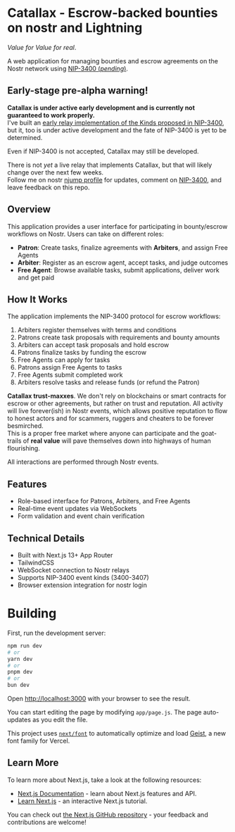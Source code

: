 # Catallax - Escrow-backed bounties on nostr and Lightning

_Value for Value for real_.

A web application for managing bounties and escrow agreements on the Nostr network using [NIP-3400 (_pending_)](https://github.com/nostr-protocol/nips/pull/1714).

## Early-stage pre-alpha warning!

**Catallax is under active early development and is currently not guaranteed to work properly.**  
I've built an [early relay implementation of the Kinds proposed in NIP-3400](https://github.com/vcavallo/khatru/blob/escrow/nip100.md), but it, too is under active development and the fate of NIP-3400 is yet to be determined.

Even if NIP-3400 is not accepted, Catallax may still be developed.

There is not _yet_ a live relay that implements Catallax, but that will likely change over the next few weeks.  
Follow me on nostr [njump profile](https://njump.me/npub19ma2w9dmk3kat0nt0k5dwuqzvmg3va9ezwup0zkakhpwv0vcwvcsg8axkl) for updates, comment on [NIP-3400](https://github.com/nostr-protocol/nips/pull/1714), and leave feedback on this repo.

## Overview

This application provides a user interface for participating in bounty/escrow workflows on Nostr. Users can take on different roles:

- **Patron**: Create tasks, finalize agreements with **Arbiters**, and assign Free Agents
- **Arbiter**: Register as an escrow agent, accept tasks, and judge outcomes
- **Free Agent**: Browse available tasks, submit applications, deliver work and get paid

## How It Works

The application implements the NIP-3400 protocol for escrow workflows:

1. Arbiters register themselves with terms and conditions
2. Patrons create task proposals with requirements and bounty amounts
3. Arbiters can accept task proposals and hold escrow
4. Patrons finalize tasks by funding the escrow
5. Free Agents can apply for tasks
6. Patrons assign Free Agents to tasks
7. Free Agents submit completed work
8. Arbiters resolve tasks and release funds (or refund the Patron)

**Catallax trust-maxxes**. We don't rely on blockchains or smart contracts for escrow or other agreements, but rather on trust and reputation. All activity will live forever(ish) in Nostr events, which allows positive reputation to flow to honest actors and for scammers, ruggers and cheaters to be forever besmirched.  
This is a proper free market where anyone can participate and the goat-trails of **real value** will pave themselves down into highways of human flourishing.

All interactions are performed through Nostr events.

## Features

- Role-based interface for Patrons, Arbiters, and Free Agents
- Real-time event updates via WebSockets
- Form validation and event chain verification

## Technical Details

- Built with Next.js 13+ App Router
- TailwindCSS
- WebSocket connection to Nostr relays
- Supports NIP-3400 event kinds (3400-3407)
- Browser extension integration for nostr login

# Building

First, run the development server:

```bash
npm run dev
# or
yarn dev
# or
pnpm dev
# or
bun dev
```

Open [http://localhost:3000](http://localhost:3000) with your browser to see the result.

You can start editing the page by modifying `app/page.js`. The page auto-updates as you edit the file.

This project uses [`next/font`](https://nextjs.org/docs/app/building-your-application/optimizing/fonts) to automatically optimize and load [Geist](https://vercel.com/font), a new font family for Vercel.

## Learn More

To learn more about Next.js, take a look at the following resources:

- [Next.js Documentation](https://nextjs.org/docs) - learn about Next.js features and API.
- [Learn Next.js](https://nextjs.org/learn) - an interactive Next.js tutorial.

You can check out [the Next.js GitHub repository](https://github.com/vercel/next.js) - your feedback and contributions are welcome!
